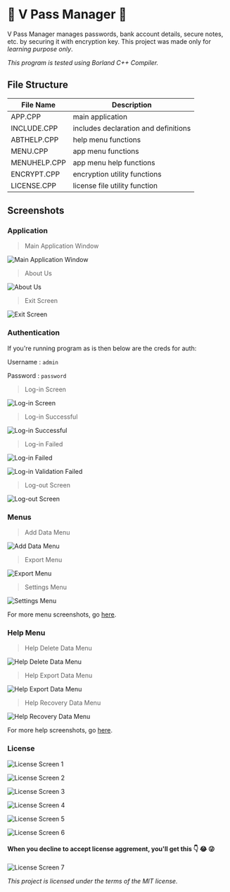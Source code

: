 # :lock_with_ink_pen: V Pass Manager :closed_lock_with_key:

V Pass Manager manages passwords, bank account details, secure notes, etc. by securing it with encryption key. This project was made only for _learning purpose only_.

*This program is tested using Borland C++ Compiler.*

## File Structure
| File Name | Description |
| --- | --- |
| APP.CPP | main application |
| INCLUDE.CPP | includes declaration and definitions |
| ABTHELP.CPP | help menu functions |
| MENU.CPP | app menu functions |
| MENUHELP.CPP | app menu help functions |
| ENCRYPT.CPP | encryption utility functions |
| LICENSE.CPP | license file utility function |

## Screenshots
### Application
> Main Application Window

![Main Application Window](screenshots/main-application.png "Main Application Window")

> About Us

![About Us](screenshots/about-us.png "About Us")

> Exit Screen

![Exit Screen](screenshots/exit-screen.png "Exit Screen")

### Authentication

If you're running program as is then below are the creds for auth:

Username : `admin`

Password : `password`

> Log-in Screen

![Log-in Screen](screenshots/auth/login-screen-1.png "Log-in Screen")

> Log-in Successful

![Log-in Successful](screenshots/auth/login-screen-success.png "Log-in Successful")

> Log-in Failed

![Log-in Failed](screenshots/auth/login-screen-failed.png "Log-in Failed")

![Log-in Validation Failed](screenshots/auth/login-screen-validation.png "Log-in Validation Failed")

> Log-out Screen

![Log-out Screen](screenshots/auth/logout-screen.png "Log-out Screen")

### Menus
> Add Data Menu

![Add Data Menu](screenshots/menu/add-data-menu.png "Add Data Menu")

> Export Menu

![Export Menu](screenshots/menu/export-data-menu.png "Export Menu")

> Settings Menu

![Settings Menu](screenshots/menu/settings-menu.png "Settings Menu")

For more menu screenshots, go [here](screenshots/menu/).

### Help Menu
> Help Delete Data Menu

![Help Delete Data Menu](screenshots/help/help-delete-data-menu.png "Help Delete Data Menu")

> Help Export Data Menu

![Help Export Data Menu](screenshots/help/help-export-menu.png "Help Export Data Menu")

> Help Recovery Data Menu

![Help Recovery Data Menu](screenshots/help/help-recovery-menu.png "Help Recovery Data Menu")

For more help screenshots, go [here](screenshots/help/).

### License

![License Screen 1](screenshots/license/license-screen-1.png "License Screen 1")

![License Screen 2](screenshots/license/license-screen-2.png "License Screen 2")

![License Screen 3](screenshots/license/license-screen-3.png "License Screen 3")

![License Screen 4](screenshots/license/license-screen-4.png "License Screen 4")

![License Screen 5](screenshots/license/license-screen-5.png "License Screen 5")

![License Screen 6](screenshots/license/license-screen-6.png "License Screen 6")

#### When you decline to accept license aggrement, you'll get this :point_down: :joy: :stuck_out_tongue_winking_eye:
![License Screen 7](screenshots/license/license-screen-7.png "License Screen 7")

*This project is licensed under the terms of the MIT license.*
